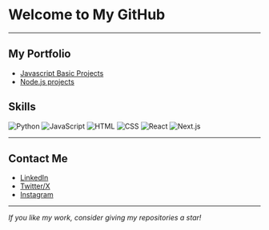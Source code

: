 # Welcome to My GitHub 


---

##  My Portfolio 

- [Javascript Basic Projects](https://github.com/devliwa/javascript-basic-projects)
- [Node.js projects](https://github.com/devliwa/node.js-projects)


## Skills  

![Python](https://img.shields.io/badge/Python-3776AB?style=for-the-badge&logo=python&logoColor=white)
![JavaScript](https://img.shields.io/badge/JavaScript-F7DF1E?style=for-the-badge&logo=javascript&logoColor=black)
![HTML](https://img.shields.io/badge/HTML5-E34F26?style=for-the-badge&logo=html5&logoColor=white)
![CSS](https://img.shields.io/badge/CSS3-1572B6?style=for-the-badge&logo=css3&logoColor=white)
![React](https://img.shields.io/badge/React-20232A?style=for-the-badge&logo=react&logoColor=61DAFB)
![Next.js](https://img.shields.io/badge/Next.js-000000?style=for-the-badge&logo=nextdotjs&logoColor=white)

---



## Contact Me  

- [LinkedIn](https://www.linkedin.com/in/yourprofile)  
- [Twitter/X](https://x.com/devliwa1)
- [Instagram ]()
    

---

*If you like my work, consider giving my repositories a star!*  
